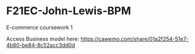 # F21EC-John-Lewis-BPM
E-commerce coursework 1

Access Business model here:
https://cawemo.com/share/01a2f254-51e7-4b80-be84-8c52acc3dd0d
